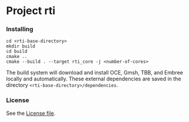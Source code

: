 # Project rti

### Installing
````
cd <rti-base-directory>
mkdir build
cd build
cmake ..
cmake --build . --target rti_core -j <number-of-cores>
````

The build system will download and install OCE, Gmsh, TBB, and Embree locally and automatically. These external dependencies are saved in the directory `<rti-base-directory>/dependencies`.

### License
See the [License file](./LICENSE).
